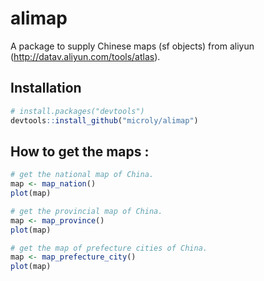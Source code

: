 # alimap
A package to supply Chinese maps (sf objects) from aliyun (http://datav.aliyun.com/tools/atlas).

## Installation

``` r
# install.packages("devtools")
devtools::install_github("microly/alimap")
```

## How to get the maps :

```r
# get the national map of China.
map <- map_nation()
plot(map)

# get the provincial map of China.
map <- map_province()
plot(map)

# get the map of prefecture cities of China.
map <- map_prefecture_city()
plot(map)
```
